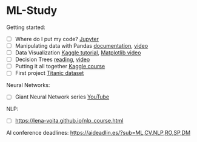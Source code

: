 # ML-Study

Getting started:
- [ ] Where do I put my code? [Jupyter](https://www.youtube.com/watch?v=HW29067qVWk)
- [ ] Manipulating data with Pandas [documentation](https://pandas.pydata.org/pandas-docs/stable/user_guide/10min.html), [video](https://www.youtube.com/watch?v=e60ItwlZTKM)
- [ ] Data Visualization [Kaggle tutorial](https://www.kaggle.com/learn/data-visualization), [Matplotlib video](https://www.youtube.com/watch?v=nzKy9GY12yo)
- [ ] Decision Trees [reading](https://www.hackerearth.com/practice/machine-learning/machine-learning-algorithms/ml-decision-tree/tutorial/), [video](https://www.youtube.com/watch?v=LDRbO9a6XPU)
- [ ] Putting it all together [Kaggle course](https://www.kaggle.com/learn/intro-to-machine-learning)
- [ ] First project [Titanic dataset](https://www.kaggle.com/c/titanic/data)

Neural Networks:
- [ ] Giant Neural Network series [YouTube](https://www.youtube.com/playlist?list=PLxt59R_fWVzT9bDxA76AHm3ig0Gg9S3So)

NLP:
- [ ] https://lena-voita.github.io/nlp_course.html

AI conference deadlines:
https://aideadlin.es/?sub=ML,CV,NLP,RO,SP,DM
